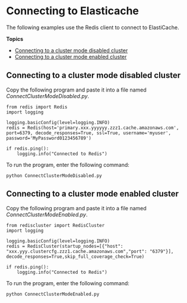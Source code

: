 # Connecting to Elasticache<a name="ElastiCache-Getting-Started-Tutorials-Connecting"></a>

The following examples use the Redis client to connect to ElastiCache\.

**Topics**
+ [Connecting to a cluster mode disabled cluster](#ElastiCache-Getting-Started-Tutorials-Connecting-cluster-mode-disabled)
+ [Connecting to a cluster mode enabled cluster](#ElastiCache-Getting-Started-Tutorials-Connecting-cluster-mode-enabled)

## Connecting to a cluster mode disabled cluster<a name="ElastiCache-Getting-Started-Tutorials-Connecting-cluster-mode-disabled"></a>

Copy the following program and paste it into a file named *ConnectClusterModeDisabled\.py*\.

```
from redis import Redis
import logging

logging.basicConfig(level=logging.INFO)
redis = Redis(host='primary.xxx.yyyyyy.zzz1.cache.amazonaws.com', port=6379, decode_responses=True, ssl=True, username='myuser', password='MyPassword0123456789')

if redis.ping():
    logging.info("Connected to Redis")
```

To run the program, enter the following command:

 `python ConnectClusterModeDisabled.py`

## Connecting to a cluster mode enabled cluster<a name="ElastiCache-Getting-Started-Tutorials-Connecting-cluster-mode-enabled"></a>

Copy the following program and paste it into a file named *ConnectClusterModeEnabled\.py*\.

```
from rediscluster import RedisCluster
import logging

logging.basicConfig(level=logging.INFO)
redis = RedisCluster(startup_nodes=[{"host": "xxx.yyy.clustercfg.zzz1.cache.amazonaws.com","port": "6379"}], decode_responses=True,skip_full_coverage_check=True)

if redis.ping():
    logging.info("Connected to Redis")
```

To run the program, enter the following command:

 `python ConnectClusterModeEnabled.py`